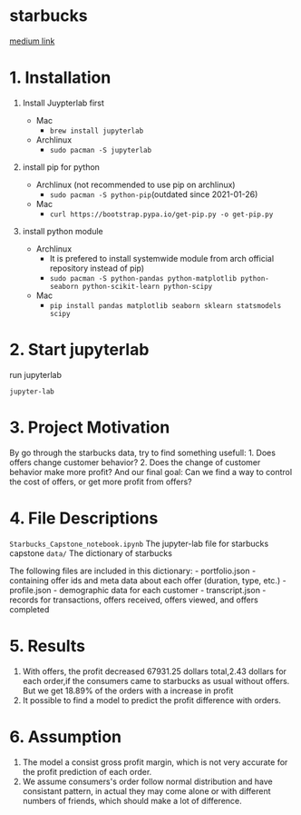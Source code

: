# starbucks
[medium link](https://vensonhunt.medium.com/get-more-profit-with-offers-9b88b9be3b8a)
# 1. Installation

1. Install Juypterlab first
      + Mac
         - `brew install jupyterlab`
      + Archlinux
        - `sudo pacman -S jupyterlab`
2. install pip for python
      + Archlinux (not recommended to use pip on archlinux)
         - `sudo pacman -S python-pip`(outdated since 2021-01-26)
      + Mac
         - `curl https://bootstrap.pypa.io/get-pip.py -o get-pip.py`

3. install python module
      
      + Archlinux
         - It is prefered to install systemwide module from arch official repository instead of pip)
         - `sudo pacman -S python-pandas python-matplotlib python-seaborn python-scikit-learn python-scipy`
      + Mac
         - `pip install pandas matplotlib seaborn sklearn statsmodels scipy`

# 2. Start jupyterlab
   run jupyterlab

  `jupyter-lab`

# 3. Project Motivation
  By go through the starbucks data, try to find something usefull:
    1. Does offers change customer behavior?
    2. Does the change of customer behavior make more profit?
   And our final goal: 
   Can we find a way to control the cost of offers, or get more profit from offers?
# 4. File Descriptions
   `Starbucks_Capstone_notebook.ipynb`
   The jupyter-lab file for starbucks capstone
   `data/`
   The dictionary of starbucks

   The following files are included in this dictionary:
    - portfolio.json - containing offer ids and meta data about each offer (duration, type, etc.)
    - profile.json - demographic data for each customer
    - transcript.json - records for transactions, offers received, offers viewed, and offers completed

# 5. Results
   1. With offers, the profit decreased 67931.25 dollars total,2.43 dollars for each order,if the consumers came to starbucks as usual without offers.
But we get 18.89% of the orders with a increase in profit
   2. It possible to find a model to predict the profit difference with orders.
    
# 6. Assumption
   1. The model a consist gross profit margin, which is not very accurate for the profit prediction of each order.
   2. We assume consumers's order follow normal distribution and have consistant pattern, in actual they may come alone or with different numbers of friends, which should make a lot of difference. 

